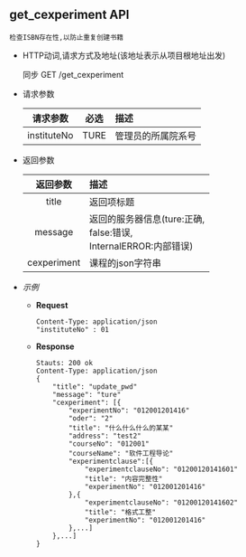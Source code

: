 ## get_cexperiment API

    检查ISBN存在性,以防止重复创建书籍

- HTTP动词,请求方式及地址(该地址表示从项目根地址出发)
 
    同步 GET /get_cexperiment

- 请求参数
 
    |请求参数|必选|描述|
    |:-------:|:---:|:-----|
    |instituteNo|TURE|管理员的所属院系号|

- 返回参数
 
    |返回参数|描述|
    |:-------:|:-----|
    |title|返回项标题|
    |message|返回的服务器信息(ture:正确,<br>false:错误,<br>InternalERROR:内部错误)|
    |cexperiment|课程的json字符串|

- *示例*
    - **Request**
        ~~~
        Content-Type: application/json
        "instituteNo" : 01
        ~~~
    - **Response**
        ~~~
        Stauts: 200 ok
        Content-Type: application/json
        {
            "title": "update_pwd"
            "message": "ture"
            "cexperiment": [{
                "experimentNo": "012001201416"
                "oder": "2"
                "title": "什么什么什么的某某"
                "address": "test2"
                "courseNo": "012001"
                "courseName": "软件工程导论"
                "experimentclause":[{
                    "experimentclauseNo": "01200120141601"
                    "title": "内容完整性"
                    "experimentNo": "012001201416"
                },{
                    "experimentclauseNo": "01200120141602"
                    "title": "格式工整"
                    "experimentNo": "012001201416"
                },...]
            },...]
        }
        ~~~